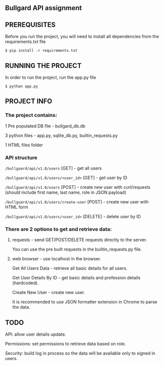 Bullgard API assignment
-------------------------

## PREREQUISITES
Before you run the project, you will need to install all dependencies from the requirements.txt file

`$ pip install -r requirements.txt`

## RUNNING THE PROJECT
In order to run the project, run the app.py file

`$ python app.py`

## PROJECT INFO
### The project contains:

1 Pre populated DB file - bullgard_db.db

3 python files - app.py, sqlite_db.py, builtin_requests.py

1 HTML files folder

### API structure
`/bullguard/api/v1.0/users` [GET] - get all users

`/bullguard/api/v1.0/users/<user_id>` [GET] - get user by ID

`/bullguard/api/v1.0/users` [POST] - create new user with curl/requests (should include first name, last name, role in JSON payload)

`/bullguard/api/v1.0/users/create-user` [POST] - create new user with HTML form

`/bullguard/api/v1.0/users/<user_id>` [DELETE] - delete user by ID


### There are 2 options to get and retrieve data:
1. requests - send GET/POST/DELETE requests directly to the server.

   You can use the pre built requests in the builtin_requests.py file.
   
2. web browser - use localhost in the browser.

   Get All Users Data - retrieve all basic details for all users.
   
   Get User Details By ID - get basic details and profession details (hardcoded).
   
   Create New User - create new user.
   

   It is recommended to use JSON formatter extension in Chrome to parse the data.

## TODO
API: allow user details update.

Permissions: set permissions to retrieve data based on role.

Security: build log in process so the data will be available only to signed in users.
